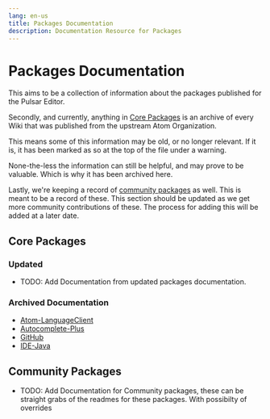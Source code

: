 ```yaml
---
lang: en-us
title: Packages Documentation
description: Documentation Resource for Packages
---
```


# Packages Documentation

This aims to be a collection of information about the packages published for the Pulsar Editor.

Secondly, and currently, anything in [Core Packages](/docs/packages/core/) is an archive of every Wiki that was published from the upstream Atom Organization.

This means some of this information may be old, or no longer relevant. If it is, it has been marked as so at the top of the file under a warning.

None-the-less the information can still be helpful, and may prove to be valuable. Which is why it has been archived here.

Lastly, we're keeping a record of [community packages](/docs/packages/community-packages) as well. This is meant to be a record of these. This section should be updated as we get more community contributions of these. The process for adding this will be added at a later date.


## Core Packages

### Updated
* TODO: Add Documentation from updated packages documentation.

### Archived Documentation

* [Atom-LanguageClient](/docs/packages/core/atom-languageclient/index.md)
* [Autocomplete-Plus](/docs/packages/core/autocomplete-plus/index.md)
* [GitHub](/docs/packages/core/github/index.md)
* [IDE-Java](/docs/packages/core/ide-java/index.md)


## Community Packages

* TODO: Add Documentation for Community packages, these can be straight grabs of the readmes for these packages. With possibilty of overrides
